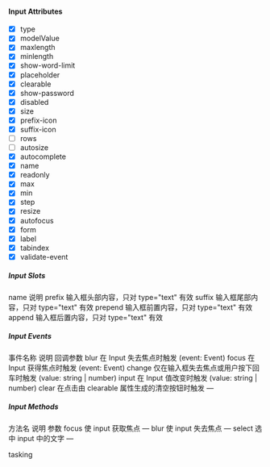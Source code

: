 #### Input Attributes
 - [x] type
 - [X] modelValue
 - [x] maxlength
 - [x] minlength
 - [X] show-word-limit
 - [x] placeholder
 - [X] clearable
 - [X] show-password
 - [X] disabled
 - [X] size
 - [X] prefix-icon
 - [X] suffix-icon	
 - [ ] rows
 - [ ] autosize
 - [X] autocomplete
 - [x] name
 - [x] readonly
 - [x] max
 - [x] min
 - [X] step
 - [X] resize
 - [X] autofocus
 - [X] form
 - [X] label
 - [X] tabindex
 - [X] validate-event
	
##### Input Slots
name	说明
prefix	输入框头部内容，只对 type="text" 有效
suffix	输入框尾部内容，只对 type="text" 有效
prepend	输入框前置内容，只对 type="text" 有效
append	输入框后置内容，只对 type="text" 有效

##### Input Events
事件名称	说明	回调参数
blur	在 Input 失去焦点时触发	(event: Event)
focus	在 Input 获得焦点时触发	(event: Event)
change	仅在输入框失去焦点或用户按下回车时触发	(value: string | number)
input	在 Input 值改变时触发	(value: string | number)
clear	在点击由 clearable 属性生成的清空按钮时触发	—

##### Input Methods
方法名	说明	参数
focus	使 input 获取焦点	—
blur	使 input 失去焦点	—
select	选中 input 中的文字	—

tasking